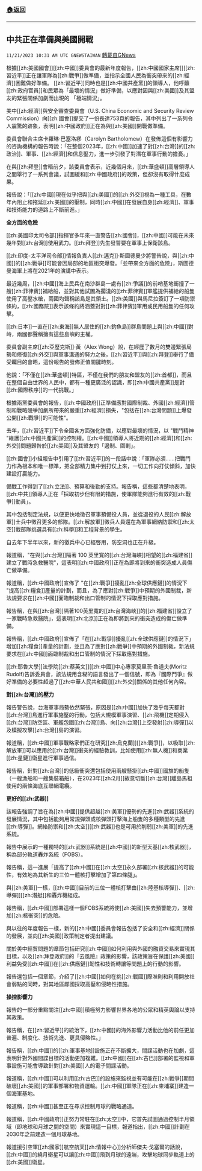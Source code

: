 ###  [:house:返回](README.md)
---


## 中共正在準備與美國開戰
`11/21/2023 10:31 AM UTC GNEWSTAIWAN` [轉載自GNews](https://gnews.org/articles/1999608)



  
根據[[zh:美國國會]][[zh:中國]]委員會的最新年度報告，[[zh:中國國家主席]][[zh:習近平]]正在讓軍隊為[[zh:戰爭]]做準備，並指示全國人民為衝突帶來的[[zh:經濟]]困難做好準備。
[[zh:習近平]]同時也是[[zh:中國共產黨]]的領導人，他呼籲[[zh:政府官員]]和民眾為「最壞的情況」做好準備，以應對因與[[zh:美國]]及其盟友的緊張關係加劇而出現的 「極端情況」。

  

美中[[zh:經濟]]與安全審查委員會（U.S. China Economic and Security Review Commission）向[[zh:國會]]提交了一份長達753頁的報告，其中列出了一系列令人震驚的跡象，表明[[zh:中國政府]]正在為與[[zh:美國]]開戰做準備。

  

委員會聯合主席卡羅琳·巴塞洛繆（Carolyn Bartholomew）在發佈這個有影響力的咨詢機構的報告時說：「在整個2023年，[[zh:中國]]加速了對[[zh:台灣]]的[[zh:政治]]、軍事、[[zh:經濟]]和信息壓力，進一步引發了對潛在軍事行動的擔憂。」

  

在與[[zh:拜登]]會晤前夕，該委員會表示，近幾個月來，[[zh:華盛頓]]高層領導人之間舉行了一系列會議，試圖緩和[[zh:中國政府]]的政策，但卻沒有取得什麼成果。

  

報告說：「[[zh:中國]]現在似乎把與[[zh:美國]]的[[zh:外交]]視為一種工具，在數年內阻止和拖延[[zh:美國]]的壓制，同時[[zh:中國]]在發展自身[[zh:經濟]]、軍事和技術能力的道路上不斷前進。」

  

**全方面的危險**

  

[[zh:美國印太司令部]]指揮官多年來一直警告[[zh:國會]]，[[zh:中國]]可能在未來幾年對[[zh:台灣]]使用武力。[[zh:拜登]]先生發誓要在軍事上保衛該島。

  

[[zh:印度-太平洋司令部]]情報負責人[[zh:邁克]]·斯圖德曼少將警告說，與[[zh:中國]]的[[zh:戰爭]]可能會因局部的地區衝突爆發。「並帶來全方面的危險」，斯圖德曼海軍上將在2021年的演講中表示。

  

最近幾周，[[zh:中國]]海上民兵在南沙群島一處有[[zh:爭議]]的前哨基地衝撞了一艘[[zh:菲律賓]]補給船，並對其他試圖為擱淺的[[zh:菲律賓]]軍艦提供補給的船隻使用了高壓水槍，兩國均聲稱該島是其領土。[[zh:美國]]與馬尼拉簽訂了一項防禦條約，[[zh:國務院]]表示該條約將涵蓋對對[[zh:菲律賓]]軍用或民用船隻的任何攻擊。

  

[[zh:日本]]一直在[[zh:東海]]無人居住的[[zh:釣魚島]]群島問題上與[[zh:中國]]對峙，兩國都聲稱擁有這些島嶼的主權。

  

委員會副主席[[zh:亞歷克斯]]·黃（Alex Wong）說，在經歷了數月的雙邊緊張局勢和修復[[zh:外交]]與軍事溝通的努力之後，[[zh:習近平]]與[[zh:拜登]]舉行了備受矚目的會晤，這份報告的發佈正值關鍵時刻。

  

他說：「不僅在[[zh:華盛頓]]特區，不僅在我們的朋友和盟友的[[zh:首都]]，而且在整個自由世界的人民中，都有一種更廣泛的認識，即[[zh:中國共產黨]]是對[[zh:國際秩序]]的一代挑戰。」

  

根據兩黨委員會的報告，[[zh:中國政府]]正準備應對國際制裁、外國[[zh:經濟]]管制和戰略競爭加劇所帶來的嚴重[[zh:經濟]]損失，"包括在[[zh:台灣問題]]上爆發公開[[zh:戰爭]]的可能性"。

  

去年，[[zh:習近平]]下令全國各方面強化防備，以應對最壞的情況，以 "戰鬥精神 "維護[[zh:中國共產黨]]的控制權。[[zh:中國]]領導人將近期的[[zh:經濟]]和[[zh:外交]]問題歸咎於[[zh:美國]]及其盟友的「遏制、圍剿」。

  

[[zh:國會]]小組報告中引用了[[zh:習近平]]的一段話中說：「軍隊必須......把戰鬥力作為根本和唯一標準，把全部精力集中到打仗上來，一切工作向打仗傾斜，加快建設打贏能力。

  

備戰工作得到了[[zh:立法]]、預算和後勤的支持。報告稱，這些都清楚地表明，[[zh:中共]]領導人正在「採取初步但有限的措施，使軍隊能夠進行有效的[[zh:戰爭]]動員」。

  

其中包括制定法規，以便更快地徵召軍事預備役人員，並從退役的人民[[zh:解放軍]]士兵中徵召更多的部隊。[[zh:解放軍]]徵兵人員還在為軍事網絡防禦和[[zh:太空]]戰部隊挑選具有[[zh:科學]]和工程背景的學生。

  

自去年下半年以來，新的徵兵中心已經啓用，防空洞也正在升級。

  

報道稱，"在與[[zh:台灣]]隔著 100 英里寬的[[zh:台灣海峽]]相望的[[zh:福建省]]建立了戰時急救醫院"，這表明[[zh:中國政府]]正在為即將到來的衝突造成人員傷亡做準備。

  

報道稱，[[zh:中國政府]]宣佈了 "在[[zh:戰爭]]擾亂[[zh:全球供應鏈]]的情況下 "提高[[zh:糧食]]產量的計劃，而且，為了應對[[zh:戰爭]]中預期的外國制裁，新法規要求在[[zh:中國]]面臨制裁和出口管制的情況下採取應對措施。

  

報告稱，在與[[zh:台灣]]隔著100英里寬的[[zh:台灣海峽]]的[[zh:福建省]]設立了一家戰時急救醫院」，這表明[[zh:北京]]正在為即將到來的衝突造成的傷亡做準備。

  

報告稱，[[zh:中國政府]]宣佈了「在[[zh:戰爭]]擾亂[[zh:全球供應鏈]]的情況下」增加[[zh:糧食]]產量的計劃，並且為了應對[[zh:戰爭]]中預期的外國制裁，新法規要求在[[zh:中國]]面臨制裁和出口管制的情況下採取應對措施。

  

[[zh:耶魯大學]]法學院[[zh:蔡英文]][[zh:中國]]中心專家莫里茨·魯道夫(Moritz Rudolf)告訴委員會，該法規用含糊的語言發出了一個信號，即為『國際鬥爭』做好準備的必要性超過了[[zh:中華人民共和國]][[zh:外交]]關係的其他任何內容。

  

**對[[zh:台灣]]的壓力**

  

報告警告說，台海軍事局勢依然緊張，原因是[[zh:中國]]加快了幾乎每天都對[[zh:台灣]]島進行軍事施壓的行動，包括大規模軍事演習、[[zh:飛機]]定期侵入[[zh:台灣]]防空區、軍艦包圍[[zh:台灣]]島、向[[zh:台灣]]上空發射[[zh:導彈]]以及模擬攻擊[[zh:台灣]]島的演習。

  

報道稱，[[zh:中國]]軍事戰略家們正在研究[[zh:烏克蘭]][[zh:戰爭]]，以吸取[[zh:解放軍]]可以應用於[[zh:台灣]]衝突的經驗教訓，比如使用[[zh:無人機]]和商業[[zh:星鏈]]衛星進行軍事通信。

  

報告稱，針對[[zh:台灣]]的低級衝突還包括使用兩艘懸掛[[zh:中國]]國旗的船隻（一艘漁船和一艘集裝箱船），在2023年[[zh:2月]]故意切斷[[zh:台灣]]離島馬祖使用的兩條海底互聯網電纜。

  

  

**更好的[[zh:武器]]**

  

該報告強調了旨在為[[zh:中國]]提供超越[[zh:美軍]]優勢的先進[[zh:武器]]系統的發展情況，其中包括能夠用常規彈頭或核彈頭打擊海上船隻的多種類型的先進[[zh:導彈]]。網絡防禦和[[zh:太空]][[zh:武器]]也是可用於削弱[[zh:美軍]]的先進系統。

  

報告中展示的一種獨特的[[zh:武器]]系統是[[zh:中國]]的新型天基[[zh:核武器]]，稱為部分軌道轟炸系統（FOBS）。

  

報告稱，這一進展「提高了[[zh:中國]]在[[zh:太空]]永久部署[[zh:核武器]]的可能性，有效地為其新生的三位一體核打擊增加了第四條腿」。

  

與[[zh:美軍]]一樣，[[zh:中國]]目前的三位一體核打擊由[[zh:陸基核導彈]]、[[zh:導彈]][[zh:潛艇]]和轟炸機組成。

  

報告稱，[[zh:中國]]部署這樣一個FOBS系統將使[[zh:美國]]失去預警能力，並增加[[zh:核衝突]]的危險。

  

與以往的年度報告一樣，新的[[zh:中國]]委員會報告包括了安全和[[zh:經濟]]關係的發展，並向[[zh:美國]]政策制定者提出建議。

  

關於美中經貿問題的章節包括研究[[zh:中國]]如何利用與外國的融資交易來實現其目標，以及[[zh:拜登政府]]的『去風險』政策的影響，該政策旨在保護[[zh:美國]]利益免受[[zh:中國]]在[[zh:供應鏈]]韌性和技術轉讓等問題上的行動的影響。

  

報告還包括一個章節，介紹了[[zh:中國]]如何在挑[[zh:戰國]]際准則和利用開放社會弱點的同時，對其地區鄰國採取高壓和侵略性措施。

  

  

**操控影響力**

  

報告的一部分重點關注[[zh:中國]]積極努力影響世界各地的公眾和精英輿論以支持其政策。

  

報告稱，在[[zh:習近平]]的統治下，[[zh:中國]]的海外影響力活動比他的前任更加普遍、制度化、技術先進、更具侵略性。」

  

報告稱，[[zh:中國]]的[[zh:軍事基地]]設施正在不斷擴大，間諜活動也在加劇，這表明針對外國間諜目標的活動更加複雜。[[zh:中國]]在[[zh:古巴]]部署的監視和軍事設施可能會導致針對[[zh:美國]]人的電子間諜活動。

  

  

報道稱，[[zh:中國]]可以利用[[zh:古巴]]的設施來監視並有可能在[[zh:戰爭]]期間破壞[[zh:美國]]的軍事部署和物資運輸。[[zh:中國]]軍隊正在[[zh:柬埔寨]]建造一個海軍基地。

  

報道稱，[[zh:中國]]甚至正在尋求控制月球的戰略通道。

  

報道稱，[[zh:中國政府]]正努力常駐在[[zh:太空]]中，它首先試圖通過控制半月領域（即地球和月球之間的空間）來實現這一目標，報道指出，[[zh:中國]]計劃在2030年之前建造一個月球基地。

  

報道援引空軍[[zh:國家]]航空航天[[zh:情報中心]]分析師傑夫·戈塞爾的話說，[[zh:中國]]的繞月衛星可以讓[[zh:中國]]飛到月球的遠端，攻擊地球同步軌道上的[[zh:美國]]衛星。
